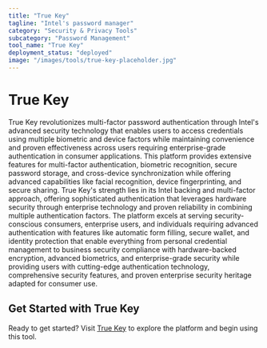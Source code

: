 ```yaml
---
title: "True Key"
tagline: "Intel's password manager"
category: "Security & Privacy Tools"
subcategory: "Password Management"
tool_name: "True Key"
deployment_status: "deployed"
image: "/images/tools/true-key-placeholder.jpg"
---
```


# True Key

True Key revolutionizes multi-factor password authentication through Intel's advanced security technology that enables users to access credentials using multiple biometric and device factors while maintaining convenience and proven effectiveness across users requiring enterprise-grade authentication in consumer applications. This platform provides extensive features for multi-factor authentication, biometric recognition, secure password storage, and cross-device synchronization while offering advanced capabilities like facial recognition, device fingerprinting, and secure sharing. True Key's strength lies in its Intel backing and multi-factor approach, offering sophisticated authentication that leverages hardware security through enterprise technology and proven reliability in combining multiple authentication factors. The platform excels at serving security-conscious consumers, enterprise users, and individuals requiring advanced authentication with features like automatic form filling, secure wallet, and identity protection that enable everything from personal credential management to business security compliance with hardware-backed encryption, advanced biometrics, and enterprise-grade security while providing users with cutting-edge authentication technology, comprehensive security features, and proven enterprise security heritage adapted for consumer use.
## Get Started with True Key

Ready to get started? Visit [True Key](https://truekey.com) to explore the platform and begin using this tool.
